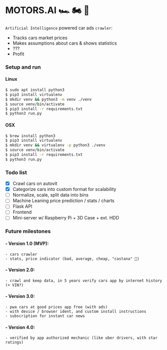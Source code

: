 # MOTORS.AI 🏎️ 🏍️ 🧠

`Artificial Intelligence` powered car ads `crawler`:

-   Tracks cars market prices
-   Makes assumptions about cars & shows statistics
-   ???
-   Profit

### Setup and run

#### Linux

```zsh
$ sudo apt install python3
$ pip3 install virtualenv
$ mkdir venv && python3 -m venv ./venv
$ source venv/bin/activate
$ pip3 install -r requirements.txt
$ python3 run.py
```

#### OSX

```zsh
$ brew install python3
$ pip3 install virtualenv
$ mkdir venv && virtualenv -p python3 ./venv
$ source venv/bin/activate
$ pip3 install -r requirements.txt
$ python3 run.py
```

### Todo list

-   [x] Crawl cars on autovit
-   [x] Categorize cars into custom format for scalability
-   [ ] Normalize, scale, split data into bins
-   [ ] Machine Leaning price prediction / stats / charts
-   [ ] Flask API
-   [ ] Frontend
-   [ ] Mini-server w/ Raspberry Pi + 3D Case + ext. HDD

### Future milestones

#### - Version 1.0 (MVP):

    - cars crawler
    - stats, price indicator (bad, average, cheap, "castana" 🌰)

#### - Version 2.0:

    - crawl and keep data, in 5 years verify cars app by internet history (+ VIN?)

#### - Version 3.0:

    - pwa cars at good prices app free (with ads)
    - with device / browser ident, and custom install instructions
    - subscription for instant car news

#### - Version 4.0:

    - verified by app authorized mechanic (like uber drivers, with star ratings)
